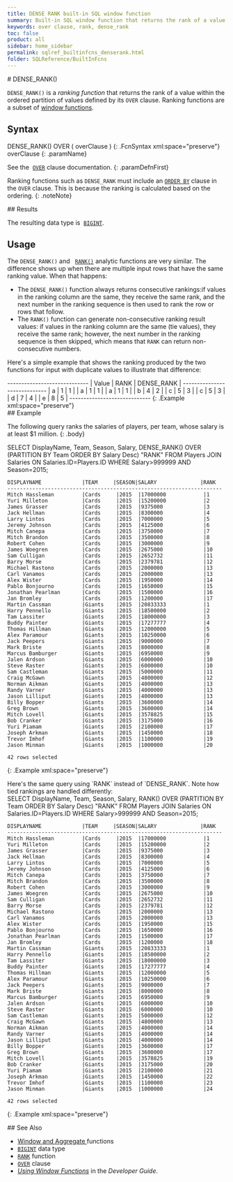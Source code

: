```yaml
---
title: DENSE RANK built-in SQL window function
summary: Built-in SQL window function that returns the rank of a value within a partition of values defined by its OVER clause
keywords: over clause, rank, dense_rank
toc: false
product: all
sidebar: home_sidebar
permalink: sqlref_builtinfcns_denserank.html
folder: SQLReference/BuiltInFcns
---
```

<section>
<div class="TopicContent" data-swiftype-index="true" markdown="1">
# DENSE_RANK()

`DENSE_RANK()` is a *ranking function* that returns the rank of a value
within the ordered partition of values defined by its `OVER` clause.
Ranking functions are a subset of [window
functions](sqlref_builtinfcns_windowfcnsintro.html).

## Syntax

<div class="fcnWrapperWide" markdown="1">
    DENSE_RANK() OVER ( overClause )
{: .FcnSyntax xml:space="preserve"}

</div>
<div class="paramList" markdown="1">
overClause
{: .paramName}

See the &nbsp;[`OVER`](sqlref_clauses_over.html) clause documentation.
{: .paramDefnFirst}

Ranking functions such as `DENSE_RANK` must include an
[`ORDER BY`](sqlref_clauses_orderby.html) clause in the `OVER` clause.
This is because the ranking is calculated based on the ordering.
{: .noteNote}

</div>
## Results

The resulting data type is &nbsp;[`BIGINT`](sqlref_builtinfcns_bigint.html).

## Usage

The `DENSE_RANK()` and &nbsp; [`RANK()`](sqlref_builtinfcns_rank.html) analytic
functions are very similar. The difference shows up when there are
multiple input rows that have the same ranking value. When that happens:

* The `DENSE_RANK()` function always returns consecutive rankings:if
  values in the ranking column are the same, they receive the same rank,
  and the next number in the ranking sequence is then used to rank the
  row or rows that follow.
* The `RANK()` function can generate non-consecutive ranking result
  values: if values in the ranking column are the same (tie values),
  they receive the same rank; however, the next number in the ranking
  sequence is then skipped, which means that `RANK` can return
  non-consecutive numbers.

Here's a simple example that shows the ranking produced by the two
functions for input with duplicate values to illustrate that difference:

<div class="preWrapperWide" markdown="1">
    -----------------------------
    | Value | RANK | DENSE_RANK |
    -----------------------------
    | a     |    1 |          1 |
    | a     |    1 |          1 |
    | a     |    1 |          1 |
    | b     |    4 |          2 |
    | c     |    5 |          3 |
    | c     |    5 |          3 |
    | d     |    7 |          4 |
    | e     |    8 |          5 |
    -----------------------------
{: .Example xml:space="preserve"}

</div>
## Example

The following query ranks the salaries of players, per team, whose
salary is at least $1 million.
{: .body}

<div class="preWrapperWide" markdown="1">
    SELECT DisplayName, Team, Season, Salary,
       DENSE_RANK() OVER (PARTITION BY Team ORDER BY Salary Desc) "RANK"
       FROM Players JOIN Salaries  ON Salaries.ID=Players.ID
       WHERE Salary>999999 AND Season=2015;

    DISPLAYNAME             |TEAM     |SEASON|SALARY              |RANK
    ---------------------------------------------------------------------
    Mitch Hassleman         |Cards     |2015  |17000000            |1
    Yuri Milleton           |Cards     |2015  |15200000            |2
    James Grasser           |Cards     |2015  |9375000             |3
    Jack Hellman            |Cards     |2015  |8300000             |4
    Larry Lintos            |Cards     |2015  |7000000             |5
    Jeremy Johnson          |Cards     |2015  |4125000             |6
    Mitch Canepa            |Cards     |2015  |3750000             |7
    Mitch Brandon           |Cards     |2015  |3500000             |8
    Robert Cohen            |Cards     |2015  |3000000             |9
    James Woegren           |Cards     |2015  |2675000             |10
    Sam Culligan            |Cards     |2015  |2652732             |11
    Barry Morse             |Cards     |2015  |2379781             |12
    Michael Rastono         |Cards     |2015  |2000000             |13
    Carl Vanamos            |Cards     |2015  |2000000             |13
    Alex Wister             |Cards     |2015  |1950000             |14
    Pablo Bonjourno         |Cards     |2015  |1650000             |15
    Jonathan Pearlman       |Cards     |2015  |1500000             |16
    Jan Bromley             |Cards     |2015  |1200000             |17
    Martin Cassman          |Giants    |2015  |20833333            |1
    Harry Pennello          |Giants    |2015  |18500000            |2
    Tam Lassiter            |Giants    |2015  |18000000            |3
    Buddy Painter           |Giants    |2015  |17277777            |4
    Thomas Hillman          |Giants    |2015  |12000000            |5
    Alex Paramour           |Giants    |2015  |10250000            |6
    Jack Peepers            |Giants    |2015  |9000000             |7
    Mark Briste             |Giants    |2015  |8000000             |8
    Marcus Bamburger        |Giants    |2015  |6950000             |9
    Jalen Ardson            |Giants    |2015  |6000000             |10
    Steve Raster            |Giants    |2015  |6000000             |10
    Sam Castleman           |Giants    |2015  |5000000             |11
    Craig McGawn            |Giants    |2015  |4800000             |12
    Norman Aikman           |Giants    |2015  |4000000             |13
    Randy Varner            |Giants    |2015  |4000000             |13
    Jason Lilliput          |Giants    |2015  |4000000             |13
    Billy Bopper            |Giants    |2015  |3600000             |14
    Greg Brown              |Giants    |2015  |3600000             |14
    Mitch Lovell            |Giants    |2015  |3578825             |15
    Bob Cranker             |Giants    |2015  |3175000             |16
    Yuri Piamam             |Giants    |2015  |2100000             |17
    Joseph Arkman           |Giants    |2015  |1450000             |18
    Trevor Imhof            |Giants    |2015  |1100000             |19
    Jason Minman            |Giants    |2015  |1000000             |20

    42 rows selected
{: .Example xml:space="preserve"}

</div>
Here's the same query using `RANK` instead of `DENSE_RANK`. Note how
tied rankings are handled differently:

<div class="preWrapperWide" markdown="1">
    SELECT DisplayName, Team, Season, Salary,
       RANK() OVER (PARTITION BY Team ORDER BY Salary Desc) "RANK"
       FROM Players JOIN Salaries  ON Salaries.ID=Players.ID
       WHERE Salary>999999 AND Season=2015;

    DISPLAYNAME             |TEAM     |SEASON|SALARY              |RANK
    ---------------------------------------------------------------------
    Mitch Hassleman         |Cards     |2015  |17000000            |1
    Yuri Milleton           |Cards     |2015  |15200000            |2
    James Grasser           |Cards     |2015  |9375000             |3
    Jack Hellman            |Cards     |2015  |8300000             |4
    Larry Lintos            |Cards     |2015  |7000000             |5
    Jeremy Johnson          |Cards     |2015  |4125000             |6
    Mitch Canepa            |Cards     |2015  |3750000             |7
    Mitch Brandon           |Cards     |2015  |3500000             |8
    Robert Cohen            |Cards     |2015  |3000000             |9
    James Woegren           |Cards     |2015  |2675000             |10
    Sam Culligan            |Cards     |2015  |2652732             |11
    Barry Morse             |Cards     |2015  |2379781             |12
    Michael Rastono         |Cards     |2015  |2000000             |13
    Carl Vanamos            |Cards     |2015  |2000000             |13
    Alex Wister             |Cards     |2015  |1950000             |15
    Pablo Bonjourno         |Cards     |2015  |1650000             |16
    Jonathan Pearlman       |Cards     |2015  |1500000             |17
    Jan Bromley             |Cards     |2015  |1200000             |18
    Martin Cassman          |Giants    |2015  |20833333            |1
    Harry Pennello          |Giants    |2015  |18500000            |2
    Tam Lassiter            |Giants    |2015  |18000000            |3
    Buddy Painter           |Giants    |2015  |17277777            |4
    Thomas Hillman          |Giants    |2015  |12000000            |5
    Alex Paramour           |Giants    |2015  |10250000            |6
    Jack Peepers            |Giants    |2015  |9000000             |7
    Mark Briste             |Giants    |2015  |8000000             |8
    Marcus Bamburger        |Giants    |2015  |6950000             |9
    Jalen Ardson            |Giants    |2015  |6000000             |10
    Steve Raster            |Giants    |2015  |6000000             |10
    Sam Castleman           |Giants    |2015  |5000000             |12
    Craig McGawn            |Giants    |2015  |4800000             |13
    Norman Aikman           |Giants    |2015  |4000000             |14
    Randy Varner            |Giants    |2015  |4000000             |14
    Jason Lilliput          |Giants    |2015  |4000000             |14
    Billy Bopper            |Giants    |2015  |3600000             |17
    Greg Brown              |Giants    |2015  |3600000             |17
    Mitch Lovell            |Giants    |2015  |3578825             |19
    Bob Cranker             |Giants    |2015  |3175000             |20
    Yuri Piamam             |Giants    |2015  |2100000             |21
    Joseph Arkman           |Giants    |2015  |1450000             |22
    Trevor Imhof            |Giants    |2015  |1100000             |23
    Jason Minman            |Giants    |2015  |1000000             |24

    42 rows selected
{: .Example xml:space="preserve"}

</div>
## See Also

* [Window and Aggregate
  ](sqlref_builtinfcns_windowfcnsintro.html)functions
* [`BIGINT`](sqlref_builtinfcns_bigint.html) data type
* [`RANK`](sqlref_builtinfcns_rank.html) function
* [`OVER`](sqlref_clauses_over.html) clause
* *[Using Window Functions](developers_fundamentals_windowfcns.html)* in
  the *Developer Guide*.

</div>
</section>
